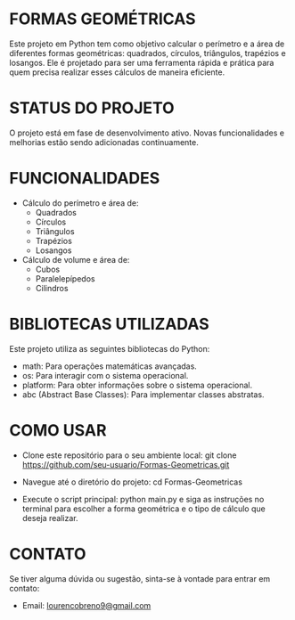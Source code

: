 # FORMAS GEOMÉTRICAS
Este projeto em Python tem como objetivo calcular o perímetro e a área de diferentes formas geométricas: quadrados, círculos, triângulos, trapézios e losangos. Ele é projetado para ser uma ferramenta rápida e prática para quem precisa realizar esses cálculos de maneira eficiente.

# STATUS DO PROJETO
O projeto está em fase de desenvolvimento ativo. Novas funcionalidades e melhorias estão sendo adicionadas continuamente.

# FUNCIONALIDADES
- Cálculo do perímetro e área de:
  - Quadrados
  - Círculos
  - Triângulos
  - Trapézios
  - Losangos
- Cálculo de volume e área de:
  - Cubos
  - Paralelepípedos
  - Cilindros
# BIBLIOTECAS UTILIZADAS
Este projeto utiliza as seguintes bibliotecas do Python:
  - math: Para operações matemáticas avançadas.
  - os: Para interagir com o sistema operacional.
  - platform: Para obter informações sobre o sistema operacional.
  - abc (Abstract Base Classes): Para implementar classes abstratas.

# COMO USAR
- Clone este repositório para o seu ambiente local:
  git clone https://github.com/seu-usuario/Formas-Geometricas.git

- Navegue até o diretório do projeto:
  cd Formas-Geometricas

- Execute o script principal:
  python main.py e siga as instruções no terminal para escolher a forma geométrica e o tipo de cálculo que deseja realizar.

# CONTATO
Se tiver alguma dúvida ou sugestão, sinta-se à vontade para entrar em contato:
  - Email: lourencobreno9@gmail.com

